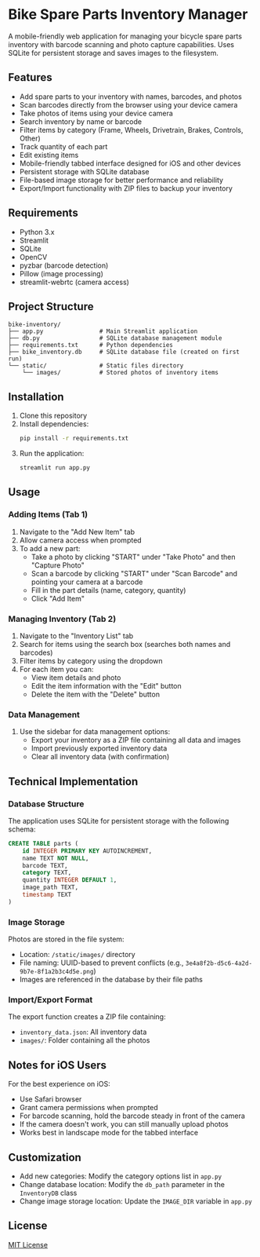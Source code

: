 # Bike Spare Parts Inventory Manager

A mobile-friendly web application for managing your bicycle spare parts inventory with barcode scanning and photo capture capabilities. Uses SQLite for persistent storage and saves images to the filesystem.

## Features

- Add spare parts to your inventory with names, barcodes, and photos
- Scan barcodes directly from the browser using your device camera
- Take photos of items using your device camera
- Search inventory by name or barcode
- Filter items by category (Frame, Wheels, Drivetrain, Brakes, Controls, Other)
- Track quantity of each part
- Edit existing items
- Mobile-friendly tabbed interface designed for iOS and other devices
- Persistent storage with SQLite database
- File-based image storage for better performance and reliability
- Export/Import functionality with ZIP files to backup your inventory

## Requirements

- Python 3.x
- Streamlit
- SQLite
- OpenCV
- pyzbar (barcode detection)
- Pillow (image processing)
- streamlit-webrtc (camera access)

## Project Structure

```
bike-inventory/
├── app.py                # Main Streamlit application
├── db.py                 # SQLite database management module
├── requirements.txt      # Python dependencies
├── bike_inventory.db     # SQLite database file (created on first run)
└── static/               # Static files directory
    └── images/           # Stored photos of inventory items
```

## Installation

1. Clone this repository
2. Install dependencies:
   ```bash
   pip install -r requirements.txt
   ```
3. Run the application:
   ```bash
   streamlit run app.py
   ```

## Usage

### Adding Items (Tab 1)
1. Navigate to the "Add New Item" tab
2. Allow camera access when prompted
3. To add a new part:
   - Take a photo by clicking "START" under "Take Photo" and then "Capture Photo"
   - Scan a barcode by clicking "START" under "Scan Barcode" and pointing your camera at a barcode
   - Fill in the part details (name, category, quantity)
   - Click "Add Item"

### Managing Inventory (Tab 2)
1. Navigate to the "Inventory List" tab
2. Search for items using the search box (searches both names and barcodes)
3. Filter items by category using the dropdown
4. For each item you can:
   - View item details and photo
   - Edit the item information with the "Edit" button
   - Delete the item with the "Delete" button

### Data Management
1. Use the sidebar for data management options:
   - Export your inventory as a ZIP file containing all data and images
   - Import previously exported inventory data
   - Clear all inventory data (with confirmation)

## Technical Implementation

### Database Structure
The application uses SQLite for persistent storage with the following schema:

```sql
CREATE TABLE parts (
    id INTEGER PRIMARY KEY AUTOINCREMENT,
    name TEXT NOT NULL,
    barcode TEXT,
    category TEXT,
    quantity INTEGER DEFAULT 1,
    image_path TEXT,
    timestamp TEXT
)
```

### Image Storage
Photos are stored in the file system:
- Location: `/static/images/` directory
- File naming: UUID-based to prevent conflicts (e.g., `3e4a8f2b-d5c6-4a2d-9b7e-8f1a2b3c4d5e.png`)
- Images are referenced in the database by their file paths

### Import/Export Format
The export function creates a ZIP file containing:
- `inventory_data.json`: All inventory data
- `images/`: Folder containing all the photos

## Notes for iOS Users

For the best experience on iOS:
- Use Safari browser
- Grant camera permissions when prompted
- For barcode scanning, hold the barcode steady in front of the camera
- If the camera doesn't work, you can still manually upload photos
- Works best in landscape mode for the tabbed interface

## Customization

- Add new categories: Modify the category options list in `app.py`
- Change database location: Modify the `db_path` parameter in the `InventoryDB` class
- Change image storage location: Update the `IMAGE_DIR` variable in `app.py`

## License

[MIT License](LICENSE)
